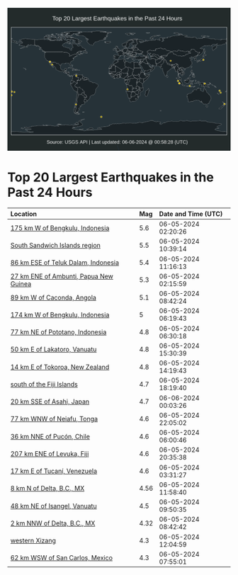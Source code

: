 ![Map](./map.png)

# Top 20 Largest Earthquakes in the Past 24 Hours

| Location | Mag | Date and Time (UTC) |
|:---|:---|:---|
| [175 km W of Bengkulu, Indonesia](https://earthquake.usgs.gov/earthquakes/eventpage/us7000mqdw) | 5.6 | 06-05-2024 02:20:26 |
| [South Sandwich Islands region](https://earthquake.usgs.gov/earthquakes/eventpage/us7000mqgh) | 5.5 | 06-05-2024 10:39:14 |
| [86 km ESE of Teluk Dalam, Indonesia](https://earthquake.usgs.gov/earthquakes/eventpage/us7000mqgm) | 5.4 | 06-05-2024 11:16:13 |
| [27 km ENE of Ambunti, Papua New Guinea](https://earthquake.usgs.gov/earthquakes/eventpage/us7000mqdv) | 5.3 | 06-05-2024 02:15:59 |
| [89 km W of Caconda, Angola](https://earthquake.usgs.gov/earthquakes/eventpage/us7000mqfy) | 5.1 | 06-05-2024 08:42:24 |
| [174 km W of Bengkulu, Indonesia](https://earthquake.usgs.gov/earthquakes/eventpage/us7000mqf7) | 5 | 06-05-2024 06:19:43 |
| [77 km NE of Pototano, Indonesia](https://earthquake.usgs.gov/earthquakes/eventpage/us7000mqf9) | 4.8 | 06-05-2024 06:30:18 |
| [50 km E of Lakatoro, Vanuatu](https://earthquake.usgs.gov/earthquakes/eventpage/us7000mqi3) | 4.8 | 06-05-2024 15:30:39 |
| [14 km E of Tokoroa, New Zealand](https://earthquake.usgs.gov/earthquakes/eventpage/us7000mqhw) | 4.8 | 06-05-2024 14:19:43 |
| [south of the Fiji Islands](https://earthquake.usgs.gov/earthquakes/eventpage/us7000mqjt) | 4.7 | 06-05-2024 18:19:40 |
| [20 km SSE of Asahi, Japan](https://earthquake.usgs.gov/earthquakes/eventpage/us7000mqlh) | 4.7 | 06-06-2024 00:03:26 |
| [77 km WNW of Neiafu, Tonga](https://earthquake.usgs.gov/earthquakes/eventpage/us7000mqky) | 4.6 | 06-05-2024 22:05:02 |
| [36 km NNE of Pucón, Chile](https://earthquake.usgs.gov/earthquakes/eventpage/us7000mqf3) | 4.6 | 06-05-2024 06:00:46 |
| [207 km ENE of Levuka, Fiji](https://earthquake.usgs.gov/earthquakes/eventpage/us7000mqkj) | 4.6 | 06-05-2024 20:35:38 |
| [17 km E of Tucaní, Venezuela](https://earthquake.usgs.gov/earthquakes/eventpage/us7000mqep) | 4.6 | 06-05-2024 03:31:27 |
| [8 km N of Delta, B.C., MX](https://earthquake.usgs.gov/earthquakes/eventpage/ci40614823) | 4.56 | 06-05-2024 11:58:40 |
| [48 km NE of Isangel, Vanuatu](https://earthquake.usgs.gov/earthquakes/eventpage/us7000mqgc) | 4.5 | 06-05-2024 09:50:35 |
| [2 km NNW of Delta, B.C., MX](https://earthquake.usgs.gov/earthquakes/eventpage/ci40614631) | 4.32 | 06-05-2024 08:42:42 |
| [western Xizang](https://earthquake.usgs.gov/earthquakes/eventpage/us7000mqh7) | 4.3 | 06-05-2024 12:04:59 |
| [62 km WSW of San Carlos, Mexico](https://earthquake.usgs.gov/earthquakes/eventpage/us7000mqfg) | 4.3 | 06-05-2024 07:55:01 |

